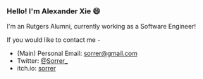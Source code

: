 ### Hello! I'm Alexander Xie 😄

I'm an Rutgers Alumni, currently working as a Software Engineer!


If you would like to contact me -
- (Main) Personal Email: sorrer@gmail.com
- Twitter: [@Sorrer_](https://twitter.com/Sorrer_)
- itch.io: [sorrer](https://sorrer.itch.io/)

<!--
**Sorrer/Sorrer** is a ✨ _special_ ✨ repository because its `README.md` (this file) appears on your GitHub profile.

Here are some ideas to get you started:

- 🔭 I’m currently working on ...
- 🌱 I’m currently learning ...
- 👯 I’m looking to collaborate on ...
- 🤔 I’m looking for help with ...
- 💬 Ask me about ...
- 📫 How to reach me: ...
- 😄 Pronouns: ...
- ⚡ Fun fact: ...
-->
